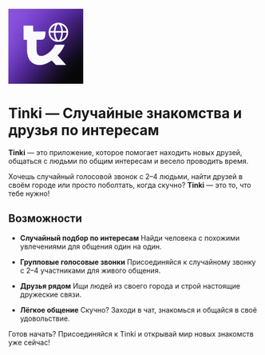 <p align="left">
  <img src="https://github.com/Tinki-App/.github/blob/main/tinki_logo.png" alt="Tinki Logo" width="150"/>
</p>

# **Tinki — Случайные знакомства и друзья по интересам**

**Tinki** — это приложение, которое помогает находить новых друзей, общаться с людьми по общим интересам и весело проводить время.

Хочешь случайный голосовой звонок с 2–4 людьми, найти друзей в своём городе или просто поболтать, когда скучно?
**Tinki** — это то, что тебе нужно!


## Возможности

* **Случайный подбор по интересам**
  Найди человека с похожими увлечениями для общения один на один.

* **Групповые голосовые звонки**
  Присоединяйся к случайному звонку с 2–4 участниками для живого общения.

* **Друзья рядом**
  Ищи людей из своего города и строй настоящие дружеские связи.

* **Лёгкое общение**
  Скучно? Заходи в чат, знакомься и общайся в своё удовольствие.


Готов начать?
Присоединяйся к Tinki и открывай мир новых знакомств уже сейчас!
